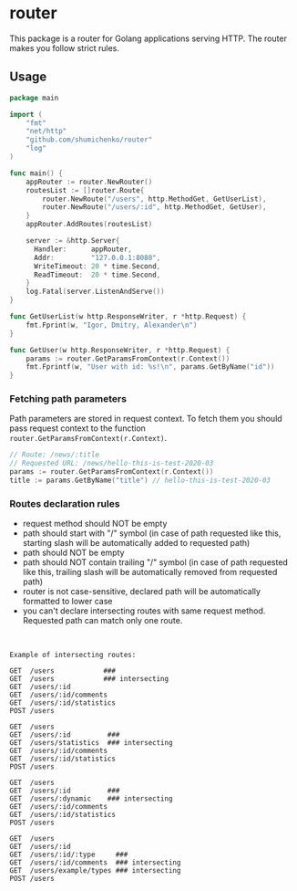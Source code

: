 # router
This package is a router for Golang applications serving HTTP.
The router makes you follow strict rules.

## Usage

```go
package main

import (
    "fmt"
    "net/http"
    "github.com/shumichenko/router"
    "log"
)

func main() {
    appRouter := router.NewRouter()
    routesList := []router.Route{
        router.NewRoute("/users", http.MethodGet, GetUserList),
        router.NewRoute("/users/:id", http.MethodGet, GetUser),
    }
    appRouter.AddRoutes(routesList)

    server := &http.Server{
      Handler:      appRouter,
      Addr:         "127.0.0.1:8080",
      WriteTimeout: 20 * time.Second,
      ReadTimeout:  20 * time.Second,
    }
    log.Fatal(server.ListenAndServe())
}

func GetUserList(w http.ResponseWriter, r *http.Request) {
    fmt.Fprint(w, "Igor, Dmitry, Alexander\n")
}

func GetUser(w http.ResponseWriter, r *http.Request) {
    params := router.GetParamsFromContext(r.Context())
    fmt.Fprintf(w, "User with id: %s!\n", params.GetByName("id"))
}
```

### Fetching path parameters
Path parameters are stored in request context. 
To fetch them you should pass request context to the function `router.GetParamsFromContext(r.Context)`.
```go
// Route: /news/:title
// Requested URL: /news/hello-this-is-test-2020-03
params := router.GetParamsFromContext(r.Context())
title := params.GetByName("title") // hello-this-is-test-2020-03
```

### Routes declaration rules
- request method should NOT be empty
- path should start with "/" symbol (in case of path requested like this,
  starting slash will be automatically added to requested path)
- path should NOT be empty
- path should NOT contain trailing "/" symbol (in case of path requested like this,
trailing slash will be automatically removed from requested path)
- router is not case-sensitive, declared path will be automatically formatted to lower case
- you can't declare intersecting routes with same request method. Requested path can match only one route.  
<br />

    Example of intersecting routes:    
    
    GET  /users            ###
    GET  /users            ### intersecting
    GET  /users/:id
    GET  /users/:id/comments
    GET  /users/:id/statistics
    POST /users

    GET  /users
    GET  /users/:id         ###
    GET  /users/statistics  ### intersecting
    GET  /users/:id/comments
    GET  /users/:id/statistics
    POST /users

    GET  /users
    GET  /users/:id         ###
    GET  /users/:dynamic    ### intersecting
    GET  /users/:id/comments
    GET  /users/:id/statistics
    POST /users

    GET  /users
    GET  /users/:id         
    GET  /users/:id/:type     ###
    GET  /users/:id/comments  ### intersecting
    GET  /users/example/types ### intersecting
    POST /users
    
